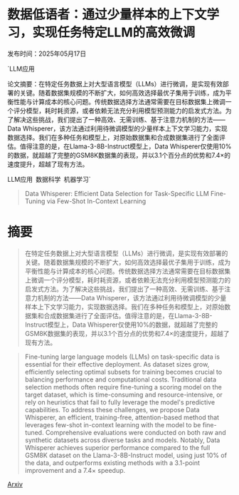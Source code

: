 # 数据低语者：通过少量样本的上下文学习，实现任务特定LLM的高效微调

发布时间：2025年05月17日

`LLM应用

论文摘要：在特定任务数据上对大型语言模型（LLMs）进行微调，是实现有效部署的关键。随着数据集规模的不断扩大，如何高效选择最优子集用于训练，成为平衡性能与计算成本的核心问题。传统数据选择方法通常需要在目标数据集上微调一个评分模型，耗时耗资源，或者依赖无法充分利用模型预测能力的启发式方法。为了解决这些挑战，我们提出了一种高效、无需训练、基于注意力机制的方法——Data Whisperer，该方法通过利用待微调模型的少量样本上下文学习能力，实现数据选择。我们在多种任务和模型上，对原始数据集和合成数据集进行了全面评估。值得注意的是，在Llama-3-8B-Instruct模型上，Data Whisperer仅使用10%的数据，就超越了完整的GSM8K数据集的表现，并以3.1个百分点的优势和7.4×的速度提升，超越了现有方法。

LLM应用` `数据科学` `机器学习`

> Data Whisperer: Efficient Data Selection for Task-Specific LLM Fine-Tuning via Few-Shot In-Context Learning

# 摘要

> 在特定任务数据上对大型语言模型（LLMs）进行微调，是实现有效部署的关键。随着数据集规模的不断扩大，如何高效选择最优子集用于训练，成为平衡性能与计算成本的核心问题。传统数据选择方法通常需要在目标数据集上微调一个评分模型，耗时耗资源，或者依赖无法充分利用模型预测能力的启发式方法。为了解决这些挑战，我们提出了一种高效、无需训练、基于注意力机制的方法——Data Whisperer，该方法通过利用待微调模型的少量样本上下文学习能力，实现数据选择。我们在多种任务和模型上，对原始数据集和合成数据集进行了全面评估。值得注意的是，在Llama-3-8B-Instruct模型上，Data Whisperer仅使用10%的数据，就超越了完整的GSM8K数据集的表现，并以3.1个百分点的优势和7.4×的速度提升，超越了现有方法。

> Fine-tuning large language models (LLMs) on task-specific data is essential for their effective deployment. As dataset sizes grow, efficiently selecting optimal subsets for training becomes crucial to balancing performance and computational costs. Traditional data selection methods often require fine-tuning a scoring model on the target dataset, which is time-consuming and resource-intensive, or rely on heuristics that fail to fully leverage the model's predictive capabilities. To address these challenges, we propose Data Whisperer, an efficient, training-free, attention-based method that leverages few-shot in-context learning with the model to be fine-tuned. Comprehensive evaluations were conducted on both raw and synthetic datasets across diverse tasks and models. Notably, Data Whisperer achieves superior performance compared to the full GSM8K dataset on the Llama-3-8B-Instruct model, using just 10% of the data, and outperforms existing methods with a 3.1-point improvement and a 7.4$\times$ speedup.

[Arxiv](https://arxiv.org/abs/2505.12212)